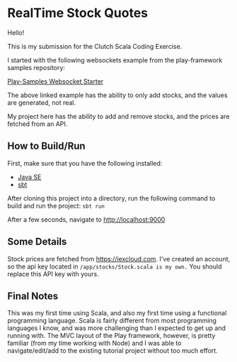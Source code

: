 # RealTime Stock Quotes

Hello!

This is my submission for the Clutch Scala Coding Exercise.

I started with the following websockets example from the play-framework samples repository:

<a href="https://github.com/playframework/play-samples/tree/2.8.x/play-scala-websocket-example">Play-Samples Websocket Starter</a>

The above linked example has the ability to only add stocks, and the values are generated, not real.

My project here has the ability to add and remove stocks, and the prices are fetched from an API.

## How to Build/Run

First, make sure that you have the following installed:
* [Java SE](http://www.oracle.com/technetwork/java/javase/downloads/index.html)
* [sbt](http://www.scala-sbt.org/download.html)

After cloning this project into a directory, run the following command to build and run the project:
`sbt run`

After a few seconds, navigate to <http://localhost:9000>

## Some Details

Stock prices are fetched from <https://iexcloud.com>. I've created an account, so the api key located in `/app/stocks/Stock.scala is my own.` You should replace this API key with yours.

## Final Notes

This was my first time using Scala, and also my first time using a functional programming language. Scala is fairly different from most programming languages I know, and was more challenging than I expected to get up and running with. The MVC layout of the Play framework, however, is pretty familiar (from my time working with Node) and I was able to navigate/edit/add to the existing tutorial project without too much effort.
